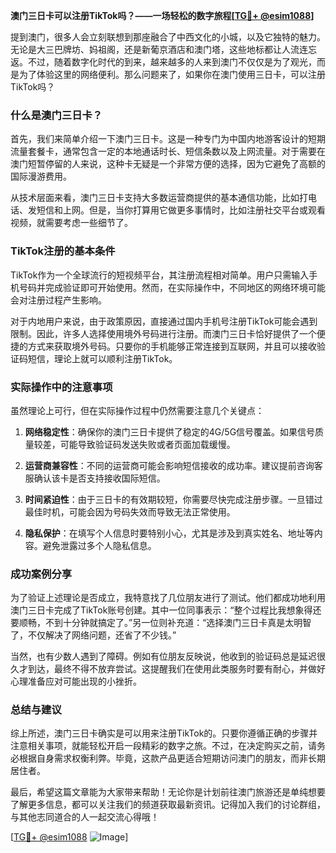 **澳门三日卡可以注册TikTok吗？——一场轻松的数字旅程[[TG💪+ @esim1088](https://t.me/s/esim1088)]**

提到澳门，很多人会立刻联想到那座融合了中西文化的小城，以及它独特的魅力。无论是大三巴牌坊、妈祖阁，还是新葡京酒店和澳门塔，这些地标都让人流连忘返。不过，随着数字化时代的到来，越来越多的人来到澳门不仅仅是为了观光，而是为了体验这里的网络便利。那么问题来了，如果你在澳门使用三日卡，可以注册TikTok吗？

### 什么是澳门三日卡？

首先，我们来简单介绍一下澳门三日卡。这是一种专门为中国内地游客设计的短期流量套餐卡，通常包含一定的本地通话时长、短信条数以及上网流量。对于需要在澳门短暂停留的人来说，这种卡无疑是一个非常方便的选择，因为它避免了高额的国际漫游费用。

从技术层面来看，澳门三日卡支持大多数运营商提供的基本通信功能，比如打电话、发短信和上网。但是，当你打算用它做更多事情时，比如注册社交平台或观看视频，就需要考虑一些细节了。

### TikTok注册的基本条件

TikTok作为一个全球流行的短视频平台，其注册流程相对简单。用户只需输入手机号码并完成验证即可开始使用。然而，在实际操作中，不同地区的网络环境可能会对注册过程产生影响。

对于内地用户来说，由于政策原因，直接通过国内手机号注册TikTok可能会遇到限制。因此，许多人选择使用境外号码进行注册。而澳门三日卡恰好提供了一个便捷的方式来获取境外号码。只要你的手机能够正常连接到互联网，并且可以接收验证码短信，理论上就可以顺利注册TikTok。

### 实际操作中的注意事项

虽然理论上可行，但在实际操作过程中仍然需要注意几个关键点：

1. **网络稳定性**：确保你的澳门三日卡提供了稳定的4G/5G信号覆盖。如果信号质量较差，可能导致验证码发送失败或者页面加载缓慢。
   
2. **运营商兼容性**：不同的运营商可能会影响短信接收的成功率。建议提前咨询客服确认该卡是否支持接收国际短信。

3. **时间紧迫性**：由于三日卡的有效期较短，你需要尽快完成注册步骤。一旦错过最佳时机，可能会因为号码失效而导致无法正常使用。

4. **隐私保护**：在填写个人信息时要特别小心，尤其是涉及到真实姓名、地址等内容。避免泄露过多个人隐私信息。

### 成功案例分享

为了验证上述理论是否成立，我特意找了几位朋友进行了测试。他们都成功地利用澳门三日卡完成了TikTok账号创建。其中一位同事表示：“整个过程比我想象得还要顺畅，不到十分钟就搞定了。”另一位则补充道：“选择澳门三日卡真是太明智了，不仅解决了网络问题，还省了不少钱。”

当然，也有少数人遇到了障碍。例如有位朋友反映说，他收到的验证码总是延迟很久才到达，最终不得不放弃尝试。这提醒我们在使用此类服务时要有耐心，并做好心理准备应对可能出现的小挫折。

### 总结与建议

综上所述，澳门三日卡确实是可以用来注册TikTok的。只要你遵循正确的步骤并注意相关事项，就能轻松开启一段精彩的数字之旅。不过，在决定购买之前，请务必根据自身需求权衡利弊。毕竟，这款产品更适合短期访问澳门的朋友，而非长期居住者。

最后，希望这篇文章能为大家带来帮助！无论你是计划前往澳门旅游还是单纯想要了解更多信息，都可以关注我们的频道获取最新资讯。记得加入我们的讨论群组，与其他志同道合的人一起交流心得哦！

[[TG💪+ @esim1088](https://t.me/s/esim1088) ![Image](https://i.postimg.cc/4NQfJmqS/Snipaste-2025-05-13-00-14-12.png)]
